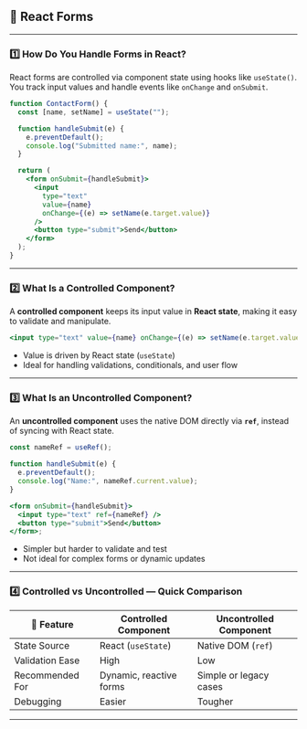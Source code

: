 ## 🧮 React Forms

---

### 1️⃣ How Do You Handle Forms in React?

React forms are controlled via component state using hooks like `useState()`. You track input values and handle events like `onChange` and `onSubmit`.

```jsx
function ContactForm() {
  const [name, setName] = useState("");

  function handleSubmit(e) {
    e.preventDefault();
    console.log("Submitted name:", name);
  }

  return (
    <form onSubmit={handleSubmit}>
      <input
        type="text"
        value={name}
        onChange={(e) => setName(e.target.value)}
      />
      <button type="submit">Send</button>
    </form>
  );
}
```

---

### 2️⃣ What Is a Controlled Component?

A **controlled component** keeps its input value in **React state**, making it easy to validate and manipulate.

```jsx
<input type="text" value={name} onChange={(e) => setName(e.target.value)} />
```

- Value is driven by React state (`useState`)
- Ideal for handling validations, conditionals, and user flow

---

### 3️⃣ What Is an Uncontrolled Component?

An **uncontrolled component** uses the native DOM directly via **`ref`**, instead of syncing with React state.

```jsx
const nameRef = useRef();

function handleSubmit(e) {
  e.preventDefault();
  console.log("Name:", nameRef.current.value);
}

<form onSubmit={handleSubmit}>
  <input type="text" ref={nameRef} />
  <button type="submit">Send</button>
</form>;
```

- Simpler but harder to validate and test
- Not ideal for complex forms or dynamic updates

---

### 4️⃣ Controlled vs Uncontrolled — Quick Comparison

| 🧩 Feature      | Controlled Component    | Uncontrolled Component |
| --------------- | ----------------------- | ---------------------- |
| State Source    | React (`useState`)      | Native DOM (`ref`)     |
| Validation Ease | High                    | Low                    |
| Recommended For | Dynamic, reactive forms | Simple or legacy cases |
| Debugging       | Easier                  | Tougher                |

---

